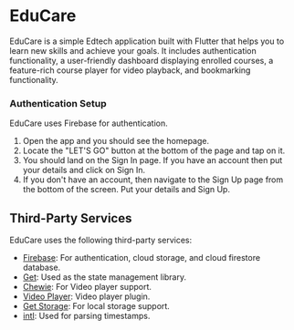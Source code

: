 # EduCare

EduCare is a simple Edtech application built with Flutter that helps you to learn new skills and achieve your goals. It includes authentication functionality, a user-friendly dashboard displaying enrolled courses, a feature-rich course player for video playback, and bookmarking functionality.

### Authentication Setup

EduCare uses Firebase for authentication. 

1. Open the app and you should see the homepage.
2. Locate the "LET'S GO" button at the bottom of the page and tap on it.
3. You should land on the Sign In page. If you have an account then put your details and click on Sign In.
4. If you don't have an account, then navigate to the Sign Up page from the bottom of the screen. Put your details and Sign Up.

## Third-Party Services

EduCare uses the following third-party services:

- [Firebase](https://firebase.google.com/): For authentication, cloud storage, and cloud firestore database.
- [Get](https://pub.dev/packages/get): Used as the state management library.
- [Chewie](https://pub.dev/packages/chewie): For Video player support.
- [Video Player](https://pub.dev/packages/video_player): Video player plugin.
- [Get Storage](https://pub.dev/packages/get_storage): For local storage support.
- [intl](https://pub.dev/packages/intl): Used for parsing timestamps.
